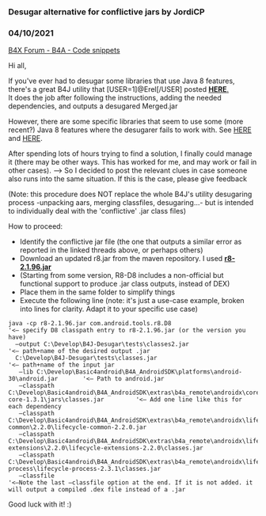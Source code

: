 ### Desugar alternative for conflictive jars by JordiCP
### 04/10/2021
[B4X Forum - B4A - Code snippets](https://www.b4x.com/android/forum/threads/129584/)

Hi all,  
  
If you've ever had to desugar some libraries that use Java 8 features, there's a great B4J utility that [USER=1]@Erel[/USER] posted [**HERE**.](https://www.b4x.com/android/forum/threads/desugar-fix-the-invokedynamic-requires-error.107278/#content)  
It does the job after following the instructions, adding the needed dependencies, and outputs a desugared Merged.jar   
  
However, there are some specific libraries that seem to use some (more recent?) Java 8 features where the desugarer fails to work with. See [HERE](https://www.b4x.com/android/forum/threads/solved-desugaring-error-with-lambdas.129438/#content) and [HERE](https://www.b4x.com/android/forum/threads/desugar-problem.127963/).   
  
After spending lots of hours trying to find a solution, I finally could manage it (there may be other ways. This has worked for me, and may work or fail in other cases). –> So I decided to post the relevant clues in case someone also runs into the same situation. If this is the case, please give feedback  
  
(Note: this procedure does NOT replace the whole B4J's utility desugaring process -unpacking aars, merging classfiles, desugaring…- but is intended to individually deal with the 'conflictive' .jar class files)  
  
How to proceed:  
- Identify the conflictive jar file (the one that outputs a similar error as reported in the linked threads above, or perhaps others)  
- Download an updated r8.jar from the maven repository. I used [**r8-2.1.96.jar**](https://maven.google.com/com/android/tools/r8/2.1.96/r8-2.1.96.jar)    
 - (Starting from some version, R8-D8 includes a non-official but functional support to produce .jar class outputs, instead of DEX)  
- Place them in the same folder to simplify things  
- Execute the following line (note: it's just a use-case example, broken into lines for clarity. Adapt it to your specific use case)  
  

```B4X
java -cp r8-2.1.96.jar com.android.tools.r8.D8                            '<– specify D8 classpath entry to r8-2.1.96.jar (or the version you have)  
  –output C:\Develop\B4J-Desugar\tests\classes2.jar                            '<– path+name of the desired output .jar  
  C:\Develop\B4J-Desugar\tests\classes.jar                                               '<– path+name of the input jar  
   –lib C:\Develop\Basic4android\B4A_AndroidSDK\platforms\android-30\android.jar       '<– Path to android.jar  
   –classpath C:\Develop\Basic4android\B4A_AndroidSDK\extras\b4a_remote\androidx\core\core\1.3.1\unpacked-core-1.3.1\jars\classes.jar         '<– Add one line like this for each dependency  
   –classpath C:\Develop\Basic4android\B4A_AndroidSDK\extras\b4a_remote\androidx\lifecycle\lifecycle-common\2.2.0\lifecycle-common-2.2.0.jar  
   –classpath C:\Develop\Basic4android\B4A_AndroidSDK\extras\b4a_remote\androidx\lifecycle\lifecycle-extensions\2.2.0\lifecycle-extensions-2.2.0\classes.jar   
   –classpath C:\Develop\Basic4android\B4A_AndroidSDK\extras\b4a_remote\androidx\lifecycle\lifecycle-process\lifecycle-process-2.3.1\classes.jar  
   –classfile                                                                                   '<–Note the last –classfile option at the end. If it is not added. it will output a compiled .dex file instead of a .jar
```

  
  
Good luck with it! :)